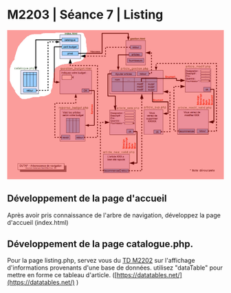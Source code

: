 # M2203 \| Séance 7 \| Listing



![GitHub Logo](.gitbook/assets/seance08.jpg)

## Développement de la page d'accueil

Après avoir pris connaissance de l'arbre de navigation, développez la page d'accueil \(index.html\)

## Développement de la page catalogue.php.

Pour la page listing.php, servez vous du [TD M2202](https://github.com/Dannebicque/dutafguide/blob/master/M2202-seance-2.md) sur l'affichage d'informations provenants d'une base de données. utilisez "dataTable" pour mettre en forme ce tableau d'article. \([https://datatables.net/](https://datatables.net/) \)

